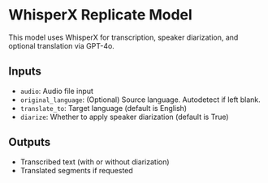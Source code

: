 # WhisperX Replicate Model

This model uses WhisperX for transcription, speaker diarization, and optional translation via GPT-4o. 

## Inputs
- `audio`: Audio file input
- `original_language`: (Optional) Source language. Autodetect if left blank.
- `translate_to`: Target language (default is English)
- `diarize`: Whether to apply speaker diarization (default is True)

## Outputs
- Transcribed text (with or without diarization)
- Translated segments if requested
